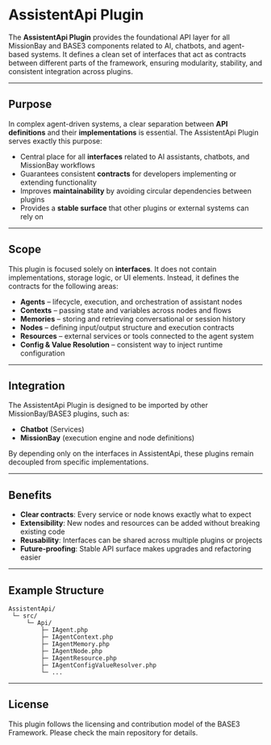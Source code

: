 # AssistentApi Plugin

The **AssistentApi Plugin** provides the foundational API layer for all MissionBay and BASE3 components related to AI, chatbots, and agent-based systems. It defines a clean set of interfaces that act as contracts between different parts of the framework, ensuring modularity, stability, and consistent integration across plugins.

---

## Purpose

In complex agent-driven systems, a clear separation between **API definitions** and their **implementations** is essential.
The AssistentApi Plugin serves exactly this purpose:

* Central place for all **interfaces** related to AI assistants, chatbots, and MissionBay workflows
* Guarantees consistent **contracts** for developers implementing or extending functionality
* Improves **maintainability** by avoiding circular dependencies between plugins
* Provides a **stable surface** that other plugins or external systems can rely on

---

## Scope

This plugin is focused solely on **interfaces**.
It does not contain implementations, storage logic, or UI elements. Instead, it defines the contracts for the following areas:

* **Agents** – lifecycle, execution, and orchestration of assistant nodes
* **Contexts** – passing state and variables across nodes and flows
* **Memories** – storing and retrieving conversational or session history
* **Nodes** – defining input/output structure and execution contracts
* **Resources** – external services or tools connected to the agent system
* **Config & Value Resolution** – consistent way to inject runtime configuration

---

## Integration

The AssistentApi Plugin is designed to be imported by other MissionBay/BASE3 plugins, such as:

* **Chatbot** (Services)
* **MissionBay** (execution engine and node definitions)

By depending only on the interfaces in AssistentApi, these plugins remain decoupled from specific implementations.

---

## Benefits

* **Clear contracts**: Every service or node knows exactly what to expect
* **Extensibility**: New nodes and resources can be added without breaking existing code
* **Reusability**: Interfaces can be shared across multiple plugins or projects
* **Future-proofing**: Stable API surface makes upgrades and refactoring easier

---

## Example Structure

```
AssistentApi/
 └─ src/
     └─ Api/
         ├─ IAgent.php
         ├─ IAgentContext.php
         ├─ IAgentMemory.php
         ├─ IAgentNode.php
         ├─ IAgentResource.php
         ├─ IAgentConfigValueResolver.php
         └─ ...
```

---

## License

This plugin follows the licensing and contribution model of the BASE3 Framework.
Please check the main repository for details.

